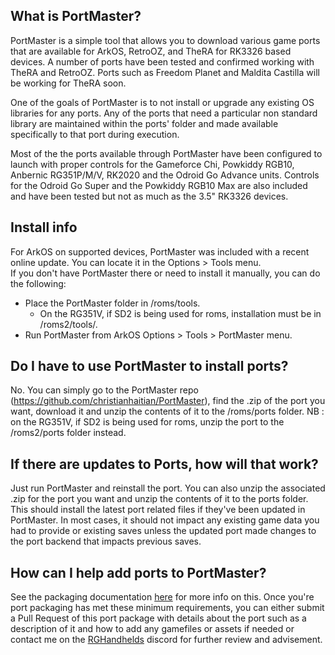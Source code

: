 ## What is PortMaster?

PortMaster is a simple tool that allows you to download various game ports that are available for ArkOS, RetroOZ, and TheRA for RK3326 based devices.  A number of ports have been tested and confirmed working with TheRA and RetroOZ.  Ports such as Freedom Planet and Maldita Castilla will be working for TheRA soon.  

One of the goals of PortMaster is to not install or upgrade any existing OS libraries for any ports.  Any of the ports that need a particular non standard library are maintained within the ports' folder and made available specifically to that port during execution.

Most of the the ports available through PortMaster have been configured to launch with proper controls for the Gameforce Chi, Powkiddy RGB10, Anbernic RG351P/M/V, RK2020 and the Odroid Go Advance units.  Controls for the Odroid Go Super and the Powkiddy RGB10 Max are also included and have been tested but not as much as the 3.5" RK3326 devices. 

## Install info

For ArkOS on supported devices, PortMaster was included with a recent online update.  You can locate it in the Options > Tools menu. \
If you don't have PortMaster there or need to install it manually, you can do the following:
* Place the PortMaster folder in /roms/tools.
   * On the RG351V, if SD2 is being used for roms, installation must be in /roms2/tools/. 
* Run PortMaster from ArkOS Options > Tools > PortMaster menu.

## Do I have to use PortMaster to install ports?

No.  You can simply go to the PortMaster repo (https://github.com/christianhaitian/PortMaster), find the .zip of the port you want, download it and unzip the contents of it to the /roms/ports folder.  NB : on the RG351V, if SD2 is being used for roms, unzip the port to the /roms2/ports folder instead.

## If there are updates to Ports, how will that work?

Just run PortMaster and reinstall the port.  You can also unzip the associated .zip for the port you want and unzip the contents of it to the ports folder.  This should install the latest port related files if they've been updated in PortMaster.  In most cases, it should not impact any existing game data you had to provide or existing saves unless the updated port made changes to the port backend that impacts previous saves.

## How can I help add ports to PortMaster?

See the packaging documentation [here](https://github.com/christianhaitian/PortMaster/blob/main/docs/packaging.md) for more info on this.  Once you're port packaging has met these minimum requirements, you can either submit a Pull Request of this port package with details about the port such as a description of it and how to add any gamefiles or assets if needed or contact me on the [RGHandhelds](https://discord.gg/Jd2azKX) discord for further review and advisement.
